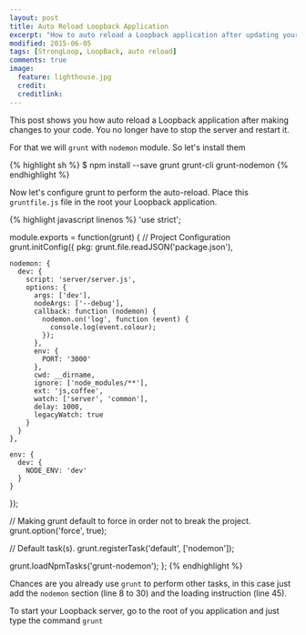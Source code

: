 ```yaml
---
layout: post
title: Auto Reload Loopback Application
excerpt: "How to auto reload a Loopback application after updating your code "
modified: 2015-06-05
tags: [StrongLoop, LoopBack, auto reload]
comments: true
image:
  feature: lighthouse.jpg
  credit: 
  creditlink: 
---
```


This post shows you how auto reload a Loopback application after making changes to your code.  You no longer have to stop the server and restart it.

For that we will `grunt` with `nodemon` module. So let's install them

{% highlight sh %}
$ npm install --save grunt grunt-cli grunt-nodemon
{% endhighlight %}

Now let's configure grunt to perform the auto-reload.  Place this `gruntfile.js` file in the root your Loopback application.

{% highlight javascript linenos %}
'use strict';

module.exports = function(grunt) {
  // Project Configuration
  grunt.initConfig({
    pkg: grunt.file.readJSON('package.json'),

    nodemon: {
      dev: {
        script: 'server/server.js',
        options: {
          args: ['dev'],
          nodeArgs: ['--debug'],
          callback: function (nodemon) {
            nodemon.on('log', function (event) {
              console.log(event.colour);
            });
          },
          env: {
            PORT: '3000'
          },
          cwd: __dirname,
          ignore: ['node_modules/**'],
          ext: 'js,coffee',
          watch: ['server', 'common'],
          delay: 1000,
          legacyWatch: true
        }
      }
    },
    
    env: {
      dev: {
        NODE_ENV: 'dev'
      }
    }
  });

  // Making grunt default to force in order not to break the project.
  grunt.option('force', true);

  // Default task(s).
  grunt.registerTask('default', ['nodemon']);

  grunt.loadNpmTasks('grunt-nodemon');
};
{% endhighlight %}

Chances are you already use `grunt` to perform other tasks, in this case just add the `nodemon`
section (line 8 to 30) and the loading instruction (line 45).

To start your Loopback server, go to the root of you application and just type the command `grunt`
